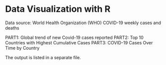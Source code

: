 # Data Visualization with R

Data source: World Health Organization (WHO) COVID-19 weekly cases and deaths

PART1: Global trend of new Covid-19 cases reported 
PART2: Top 10 Countries with Highest Cumulative Cases
PART3: COVID-19 Cases Over Time by Country

The output is listed in a separate file.
